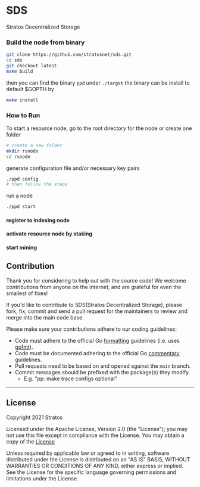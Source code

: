 # SDS
Stratos Decentralized Storage

### Build the node from binary
```bash
git clone https://github.com/stratosnet/sds.git
cd sds
git checkout latest
make build
```
then you can find the binary `ppd` under `./target`
the binary can be install to default $GOPTH by  
```bash
make install
```

### How to Run
To start a resource node, go to the root directory for the node or create one folder 
```bash
# create a new folder 
mkdir rsnode
cd rsnode
```

generate configuration file and/or necessary key pairs
```bash
./ppd config
# then follow the steps
```

run a node 
```bash
./ppd start

```

#### register to indexing node



#### activate resource node by staking


#### start mining 




## Contribution

Thank you for considering to help out with the source code! We welcome contributions
from anyone on the internet, and are grateful for even the smallest of fixes!

If you'd like to contribute to SDS(Stratos Decentralized Storage), please fork, fix, commit and send a pull request
for the maintainers to review and merge into the main code base.

Please make sure your contributions adhere to our coding guidelines:

* Code must adhere to the official Go [formatting](https://golang.org/doc/effective_go.html#formatting)
  guidelines (i.e. uses [gofmt](https://golang.org/cmd/gofmt/)).
* Code must be documented adhering to the official Go [commentary](https://golang.org/doc/effective_go.html#commentary)
  guidelines.
* Pull requests need to be based on and opened against the `main` branch.
* Commit messages should be prefixed with the package(s) they modify.
    * E.g. "pp: make trace configs optional"

--- ---

## License

Copyright 2021 Stratos

Licensed under the Apache License, Version 2.0 (the "License");
you may not use this file except in compliance with the License.
You may obtain a copy of the [License](http://www.apache.org/licenses/LICENSE-2.0)

Unless required by applicable law or agreed to in writing, software
distributed under the License is distributed on an "AS IS" BASIS,
WITHOUT WARRANTIES OR CONDITIONS OF ANY KIND, either express or implied.
See the License for the specific language governing permissions and
limitations under the License.